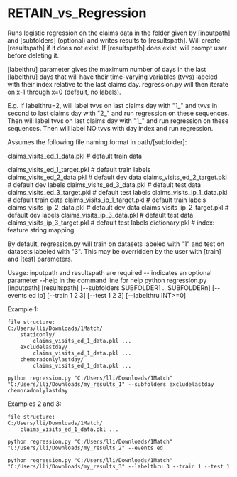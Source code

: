# RETAIN_vs_Regression

Runs logistic regression on the claims data in the folder given by [inputpath] and [subfolders] (optional) and
writes results to [resultspath]. Will create [resultspath] if it does not exist. If [resultspath] does exist,
will prompt user before deleting it.

[labelthru] parameter gives the maximum number of days in the last [labelthru] days that will have their
time-varying variables (tvvs) labeled with their index relative to the last claims day. regression.py will then
iterate on x-1 through x=0 (default, no labels).

E.g. if labelthru=2, will label tvvs on last claims day with "1_" and tvvs in second to last claims day
with "2_" and run regression on these sequences. Then will label tvvs on last claims day with "1_" and
run regression on these sequences. Then will label NO tvvs with day index and run regression.

Assumes the following file naming format in path/[subfolder]:

claims_visits_ed_1_data.pkl     # default train data

claims_visits_ed_1_target.pkl   # default train labels
claims_visits_ed_2_data.pkl     # default dev data
claims_visits_ed_2_target.pkl   # default dev labels
claims_visits_ed_3_data.pkl     # default test data
claims_visits_ed_3_target.pkl   # default test labels
claims_visits_ip_1_data.pkl     # default train data
claims_visits_ip_1_target.pkl   # default train labels
claims_visits_ip_2_data.pkl     # default dev data
claims_visits_ip_2_target.pkl   # default dev labels
claims_visits_ip_3_data.pkl     # default test data
claims_visits_ip_3_target.pkl   # default test labels
dictionary.pkl                  # index: feature string mapping

By default, regression.py will train on datasets labeled with "1" and test on datasets labeled with "3". This may
be overridden by the user with [train] and [test] parameters.

Usage:
inputpath and resultspath are required
-- indicates an optional parameter
--help in the command line for help
python regression.py [inputpath] [resultspath] [--subfolders SUBFOLDER1 .. SUBFOLDERn] [--events ed ip] [--train 1 2 3] [--test 1 2 3] [--labelthru INT>=0]

Example 1:

    file structure:
    C:/Users/lli/Downloads/1Match/
        staticonly/
            claims_visits_ed_1_data.pkl ...
        excludelastday/
            claims_visits_ed_1_data.pkl ...
        chemoradonlylastday/
            claims_visits_ed_1_data.pkl ...

    python regression.py "C:/Users/lli/Downloads/1Match" "C:/Users/lli/Downloads/my_results_1" --subfolders excludelastday chemoradonlylastday

Examples 2 and 3:

    file structure:
    C:/Users/lli/Downloads/1Match/
        claims_visits_ed_1_data.pkl ...

    python regression.py "C:/Users/lli/Downloads/1Match" "C:/Users/lli/Downloads/my_results_2" --events ed

    python regression.py "C:/Users/lli/Downloads/1Match" "C:/Users/lli/Downloads/my_results_3" --labelthru 3 --train 1 --test 1
